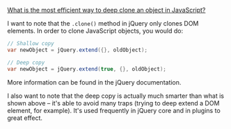 [What is the most efficient way to deep clone an object in JavaScript?](http://stackoverflow.com/questions/122102/what-is-the-most-efficient-way-to-deep-clone-an-object-in-javascript)

I want to note that the `.clone()` method in jQuery only clones DOM elements. In order to clone JavaScript objects, you would do:

```cs
// Shallow copy
var newObject = jQuery.extend({}, oldObject);

// Deep copy
var newObject = jQuery.extend(true, {}, oldObject);
```

More information can be found in the jQuery documentation.

I also want to note that the deep copy is actually much smarter than what is shown above – it's able to avoid many traps (trying to deep extend a DOM element, for example). It's used frequently in jQuery core and in plugins to great effect.